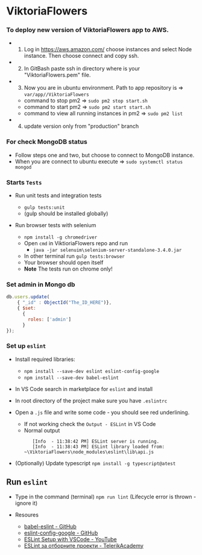 # ViktoriaFlowers

### To deploy new version of ViktoriaFlowers app to AWS. 
* 1. Log in https://aws.amazon.com/ choose instances and select Node instance. Then choose connect and copy ssh.
* 2. In GitBash paste ssh in directory where is your "ViktoriaFlowers.pem" file. 
* 3. Now you are in ubuntu environment. Path to app repository is => `var/app//ViktoriaFlowers`
    * command to stop pm2 => `sudo pm2 stop start.sh`  
    * command to start pm2 => `sudo pm2 start start.sh`  
    * command to view all running instances in pm2 => `sudo pm2 list`  
* 4. update version only from "production" branch  
 
 ### For check MongoDB status  
* Follow steps one and two, but choose to connect to MongoDB instance.  
* When you are connect to ubuntu execute => `sudo systemctl status mongod`  


### Starts `Tests`
* Run unit tests and integration tests
  * `gulp tests:unit`
  * (gulp should be installed globally)

* Run browser tests with selenium
  * `npm install -g chromedriver`
  *  Open `cmd` in ViktioriaFlowers repo and run 
     * `java -jar selenuim\selenium-server-standalone-3.4.0.jar`
  * In other terminal run `gulp tests:browser` 
  * Your browser should open itself
  * **Note** The tests run on chrome only!

### Set admin in Mongo db

```js
db.users.update(
    { "_id" : ObjectId("The_ID_HERE")}, 
    { $set:
      {
        roles: ['admin']
      }
});
```

### Set up `eslint`

* Install required libraries:
    * `npm install --save-dev eslint eslint-config-google`
    * `npm install --save-dev babel-eslint `

* In VS Code search in marketplace for `eslint` and install
* In root directory of the project make sure you have `.eslintrc`
* Open a `.js` file and write some code - you should see red underlining.
    * If not working check the `Output - ESLint` in VS Code
    * Normal output
      ```
         [Info  - 11:38:42 PM] ESLint server is running.
         [Info  - 11:38:43 PM] ESLint library loaded from: ~\ViktoriaFlowers\node_modules\eslint\lib\api.js
      ```
* (Optionally) Update typescript `npm install -g typescript@atest`

## Run `eslint`

* Type in the command (terminal) `npm run lint` (Lifecycle error is thrown - ignore it)


* Resoures
    * [babel-eslint - GitHub](https://github.com/babel/babel-eslint)
    * [eslint-config-google - GitHub](https://github.com/google/eslint-config-google)
    * [ESLint Setup with VSCode - YouTube](https://www.youtube.com/watch?v=w3qir73qU58)
    * [ESLint за отборните проекти - TelerikAcademy](http://telerikacademy.com/Forum/Questions/208193/ESLint-%D0%B7%D0%B0-%D0%BE%D1%82%D0%B1%D0%BE%D1%80%D0%BD%D0%B8%D1%82%D0%B5-%D0%BF%D1%80%D0%BE%D0%B5%D0%BA%D1%82%D0%B8-brace-style-%D0%B2%D1%8A%D0%B7%D0%BC%D0%BE%D0%B6%D0%BD%D0%BE%D1%81%D1%82-%D0%B7%D0%B0-%D1%81%D0%B2%D0%BE%D0%B1%D0%BE%D0%B4%D0%B5%D0%BD-%D0%B8%D0%B7%D0%B1%D0%BE%D1%80)
